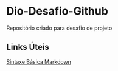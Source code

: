 # Dio-Desafio-Github
Repositório criado para desafio de projeto

## Links Úteis
[Sintaxe Básica Markdown](https://www.markdownguide.org/basic-syntax/)
